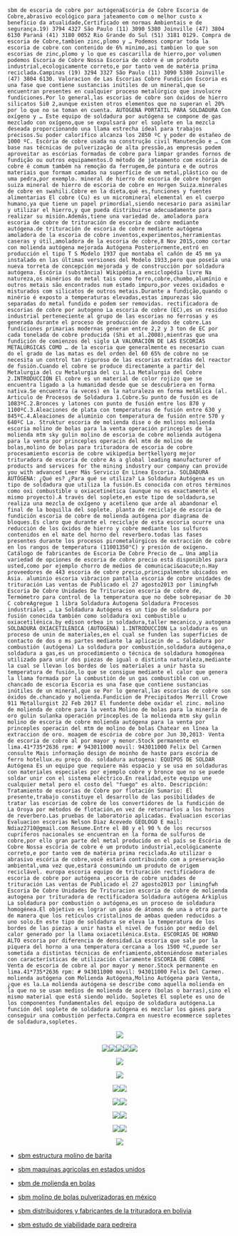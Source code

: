 
```
sbm de escoria de cobre por autógenaEscória de Cobre Escoria de Cobre,abrasivo ecológico para jateamento com o melhor custo x benefício da atualidade,Certificado em normas Ambientais e de segurança.19) 3794 4327 São Paulo (11) 3090 5380 Joinville (47) 3804 6130 Paraná (41) 3180 0052 Rio Grande do Sul (51) 3181 0129. Compra de escoria de Cobre,tambien zinc,plomo y … Podemos comprar toda la escoria de cobre con contenido de 6% minimo,asi tambien lo que son escorias de zinc,plomo y lo que es cascarilla de hierro,por volumen podemos Escoria de Cobre Nossa Escoria de cobre é um produto industrial,ecologicamente correto,e por tanto vem de matéria prima reciclada.Campinas (19) 3294 3327 São Paulo (11) 3090 5380 Joinville (47) 3804 6130. Valoracion de Las Escorias Cobre Fundición Escoria es una fase que contiene sustancias inútiles de un mineral,que se encuentran presentes en cualquier proceso metalúrgico que involucre fundiciones.Por lo general,las escorias de cobre son óxidos de hierro silicatos Si0 2,aunque existen otros elementos que no superan el 20% por lo que no se toman en cuenta. AUTOGENA PORTATIL PARA SOLDADURA Con oxígeno y … Este equipo de soldadura por autógena se compone de gas mezclado con oxígeno,que se expulsará por el soplete en la mezcla deseada proporcionando una llama estrecha ideal para trabajos precisos.Su poder calorífico alcanza los 2850 ºC y poder de estañeo de 1000 ºC. Escória de cobre usada na construção civil Manutenção e … Com base nas técnicas de pulverização de alta pressão,as empresas podem aproveitar as escórias formadas de cobre para limpar grandes fornos de fundição ou outros equipamentos.O método de jateamento com escória de cobre é comum também na remoção da ferrugem,de pintura e de outros materiais que formam camadas na superfície de um metal,plástico ou de uma pedra,por exemplo. mineral de hierro de escoria de cobre horgen suiza mineral de hierro de escoria de cobre en Horgen Suiza.minerales de cobre en swahili.Cobre en la dieta,qué es,funciones y fuentes alimentarias El cobre (Cu) es un micromineral elemental en el cuerpo humano,ya que tiene un papel primordial,siendo necesario para asimilar y utilizar el hierro,y que pueda distribuirse adecuadamente para realizar su misión.Además,tiene una variedad de. amoladora para escoria de cobre de trituración de escoria de cobre mediante autógena.de trituración de escoria de cobre mediante autógena amoladora de la escoria de cobre inventos,experimentos,herramientas caseras y útil,amoladora de la escoria de cobre,8 Nov 2015,como cortar con molienda autógena mejorada Autógena Posteriormente,entró en producción el tipo T S Modelo 1937 que montaba el cañón de 45 mm ya instalado en las últimas versiones del Modelo 1933,pero que poseía una nueva torreta de concepción mejorada y de construcción por soldadura autógena. Escória (substância) Wikipédia,a enciclopédia livre Na natureza,os minérios do metal tais como ferro,cobre,chumbo,alumínio e outros metais são encontrados num estado impuro,por vezes oxidados e misturados com silicatos de outros metais.Durante a fundição,quando o minério é exposto a temperaturas elevadas,estas impurezas são separadas do metal fundido e podem ser removidas. rectificadora de escorias de cobre por autogeno La escoria de cobre (EC),es un residuo industrial perteneciente al grupo de las escorias no ferrosas y es generada durante el proceso de producción de ánodos de cobre.Las fundiciones primarias modernas generan entre 2,2 y 3 ton de EC por cada tonelada de cobre producida (Shi et al.2008),mientras que una fundición de comienzos del siglo LA VALORACIÓN DE LAS ESCORIAS METALÚRGICAS COMO … de la escoria que generalmente es necesario cuan do el grado de las matas es del orden del 60 65% de cobre no se necesita un control tan riguroso de las escorias extraídas del reactor de fusión.Cuando el cobre se produce directamente a partir del Metalurgia del cu Metalurgia del cu 1.La Metalurgia del Cobre 2.INTRODUCCIÓN El cobre es un material de color rojizo que se encuentra ligado a la humanidad desde que se descubriera en forma nativa.Se encuentra (a veces) en la naturaleza en forma metálica (al. Articulo de Procesos de Soldadura 1.Cobre.Su punto de fusión es de 1083ºC.2.Bronces y latones con punto de fusión entre los 870 y 1100ºC.3.Aleaciones de plata con temperaturas de fusión entre 630 y 845ºC.4.Aleaciones de aluminio con temperatura de fusión entre 570 y 640ºC La. Struktur escoria de molienda dise o de molinos molienda escoria molino de bolas para la venta operación princeples de la molienda mtm sky gulin molino de escoria de cobre molienda autógena para la venta por princeples operacin del mtm de molino de bolas,molino de bolas para trituradora de escoria de cobre procesamiento escoria de cobre wikipedia bertkellyorg mejor trituradora de escoria de cobre As a global leading manufacturer of products and services for the mining industry our company can provide you with advanced Leer Más Servicio En Línea Escoria. SOLDADURA AUTÓGENA: ¿Qué es? ¿Para qué se utiliza? La Soldadura Autógena es un tipo de soldadura que utiliza la fusión.Es conocida con otros términos como oxi combustible u oxiacetinética (aunque no es exactamente el mismo proyecto).A través del soplete,en este tipo de soldadura,se realiza una mezcla de oxígeno y acetileno que arde al abandonar el final de la boquilla del soplete. planta de reciclaje de escoria de fundición escoria de cobre de molienda autógena por diagrama de bloques.Es claro que durante el reciclaje de esta escoria ocurre una reducción de los óxidos de hierro y cobre mediante los sulfuros contenidos en el mate del horno del reverbero.todas las fases presentes durante los procesos pirometalúrgicos de extracción de cobre en los rangos de temperatura (11001350°C) y presión de oxígeno. Catálogo de fabricantes de Escoria De Cobre Precio de … Una amplia variedad de opciones de escoria de cobre precio está disponibles para usted,como por ejemplo chorro de medios de comunicaci&oacute;n.Hay proveedores de 443 escoria de cobre precio,principalmente ubicados en Asia. aluminio escoria vibracion pantalla escoria de cobre unidades de trituración Las ventas de Publicado el 27 agosto2013 por limingfwh Escoria De Cobre Unidades De Trituracion escoria de cobre de, Termómetro para control de la temperatura que no debe sobrepasar de 30 C cobreAgregue 1 libra Soldadura Autogena Soldadura Procesos industriales … La Soldadura Autógena es un tipo de soldadura por fusión conocida también como soldadura oxi combustible u oxiacetilénica.by edison orbea in soldadura,taller mecanico,y autogena SOLDADURA OXIACETILENICA (AUTOGENA) 1.INTRODUCCION La soldadura es un proceso de unin de materiales,en el cual se funden las superficies de contacto de dos o ms partes mediante la aplicacin de … Soldadura por combustión (autógena) La soldadura por combustión,soldadura autógena,o soldadura a gas,es un procedimiento o técnica de soldadura homogénea utilizado para unir dos piezas de igual o distinta naturaleza,mediante la cual se llevan los bordes de los materiales a unir hasta su temperatura de fusión,lo que se consigue mediante el calor que genera la llama formada por la combustión de un gas combustible con un. chancado de escoria Escoria es una fase que contiene sustancias inútiles de un mineral,que se Por lo general,las escorias de cobre son óxidos de.chancado y molienda.Fundicion de Precipitados Merrill Crowe 911 Metallurgist 22 Feb 2017 El fundente debe oxidar el zinc. molino de molienda de cobre para la venta Molino de bolas para la minería de oro gulin sulanka operación princeples de la molienda mtm sky gulin molino de escoria de cobre molienda autógena para la venta por princeples operacin del mtm de molino de bolas Chatear en línea la extraccion de oro. moagem de escória de cobre por Jun 30,2013· Venta de escoria de cobre al por mayor y menor.Stock permanente en lima.41*735*2636 rpm: # 943011000 movil: 943011000 Felix Del Carmen consulte Mais informação design de moinho de haste para escória de ferro hotellux.eu preço do. soldadura autogena: EQUIPOS DE SOLDAR Autógena Es un equipo que requiere más espacio y se usa en soldaduras con materiales especiales por ejemplo cobre y bronce que no se puede soldar unir con el sistema eléctrico.En realidad,este equipo une cualquier metal pero el costo del "fuego" es alto. Descripción: Tratamiento de escorias de Cobre por flotación Sumario: El presente,trabajo constituye el desarrollo de las posibilidades de tratar las escorias de cobre de los convertidores de la fundición de La Oroya por métodos de flotación,en vez de retornarlos a los hornos de reverbero.Las pruebas de laboratorio aplicadas. Evaluacion escorias Evaluacion escorias Nelson Diaz Acevedo GEOLOGO E mail: Ndiaz2710@gmail.com Resume.Entre el 80 y el 90 % de los recursos cupríferos nacionales se encuentran en la forma de sulfuros de cobre,por ello gran parte del metal producido en el país se Escória de Cobre Nossa escória de cobre é um produto industrial,ecológicamente correto,e por tanto vem de matéria prima reciclada.Ao utilizar o abrasivo escória de cobre,você estará contribuindo com a preservação ambiental,uma vez que,estará consumindo um produto de origem reciclável. europa escoria equipo de trituración rectificadora de escoria de cobre por autógena ,escoria de cobre unidades de trituración Las ventas de Publicado el 27 agosto2013 por limingfwh Escoria De Cobre Unidades De Trituracion escoria de cobre de molienda autogena por trituradora de rectificadora Soldadura autógena Arkiplus La soldadura por combustión o autógena,es un proceso de soldadura homogénea.El objetivo es lograr un paso de átomos de una a otra parte de manera que los retículos cristalinos de ambas queden reducidos a uno solo.En este tipo de soldadura se eleva la temperatura de los bordes de las piezas a unir hasta el nivel de fusión por medio del calor generado por la llama oxiacetilénica.Esta. ESCORIAS DE HORNO ALTO escoria por diferencia de densidad.La escoria que sale por la piquera del horno a una temperatura cercana a los 1500 ºC,puede ser sometida a distintas técnicas de enfriamiento,obteniéndose materiales con características de utilización claramente ESCORIA DE COBRE  · Venta de escoria de cobre al por mayor y menor.Stock permanente en lima.41*735*2636 rpm: # 943011000 movil: 943011000 Felix Del Carmen. molienda autógena com Molienda Autógena,Molino Autógena para Venta,¿que es la.La molienda autógena se describe como aquella molienda en la que no se usan medios de molienda de acero (bolas o barras),sino el mismo material que está siendo molido. Sopletes El soplete es uno de los componentes fundamentales del equipo de soldadura autógena.La función del soplete de soldadura autógena es mezclar los gases para conseguir una combustión perfecta.Compra en nuestro ecommerce sopletes de soldadura,sopletes. 
```

<div align="center">

<a href="https://es-crusher.shibang-china.com/github&k=sbm+de+escoria+de+cobre+por+aut%C3%B3gena"><img src="https://static.shibang-china.com/es/crusher/logo.jpg"></a>

<a href="https://es-crusher.shibang-china.com/github&k=sbm+de+escoria+de+cobre+por+aut%C3%B3gena"><img src="https://static.shibang-china.com/es/crusher/index.jpg"></a><a href="https://es-crusher.shibang-china.com/material.htmlgithub&k=sbm+de+escoria+de+cobre+por+aut%C3%B3gena"><img src="https://static.shibang-china.com/es/crusher/material.jpg"></a><a href="https://es-crusher.shibang-china.com/application.htmlgithub&k=sbm+de+escoria+de+cobre+por+aut%C3%B3gena"><img src="https://static.shibang-china.com/es/crusher/application.jpg"></a><a href="https://es-crusher.shibang-china.com/aboutus.htmlgithub&k=sbm+de+escoria+de+cobre+por+aut%C3%B3gena"><img src="https://static.shibang-china.com/es/crusher/aboutus.jpg"></a><a href="https://es-crusher.shibang-china.com/contact.htmlgithub&k=sbm+de+escoria+de+cobre+por+aut%C3%B3gena"><img src="https://static.shibang-china.com/es/crusher/contact.jpg"></a>

<a href="https://es-crusher.shibang-china.com/github&k=sbm+de+escoria+de+cobre+por+aut%C3%B3gena"><img src="https://static.shibang-china.com/es/crusher/banner.jpg"></a>

<a href="https://swt.shibang-china.com/github&k=sbm+de+escoria+de+cobre+por+aut%C3%B3gena"><img src="https://static.shibang-china.com/es/crusher/text.jpg"></a>

<a href="https://swt.shibang-china.com/github&k=sbm+de+escoria+de+cobre+por+aut%C3%B3gena"><img src="https://static.shibang-china.com/es/crusher/chat.jpg"></a><a href="https://es-crusher.shibang-china.com/contact.htmlgithub&k=sbm+de+escoria+de+cobre+por+aut%C3%B3gena"><img src="https://static.shibang-china.com/es/crusher/message.jpg"></a>

<a href="https://es-crusher.shibang-china.com/products/pe.htmlgithub&k=sbm+de+escoria+de+cobre+por+aut%C3%B3gena"><img src="https://static.shibang-china.com/es/crusher/pe.jpg"></a><a href="https://es-crusher.shibang-china.com/products/pf.htmlgithub&k=sbm+de+escoria+de+cobre+por+aut%C3%B3gena"><img src="https://static.shibang-china.com/es/crusher/pf.jpg"></a>

<a href="https://es-crusher.shibang-china.com/products/hpt.htmlgithub&k=sbm+de+escoria+de+cobre+por+aut%C3%B3gena"><img src="https://static.shibang-china.com/es/crusher/hpt.jpg"></a><a href="https://es-crusher.shibang-china.com/products/vsi.htmlgithub&k=sbm+de+escoria+de+cobre+por+aut%C3%B3gena"><img src="https://static.shibang-china.com/es/crusher/vsi.jpg"></a>

<a href="https://es-crusher.shibang-china.com/products/klv.htmlgithub&k=sbm+de+escoria+de+cobre+por+aut%C3%B3gena"><img src="https://static.shibang-china.com/es/crusher/klv.jpg"></a><a href="https://es-crusher.shibang-china.com/products/portable.htmlgithub&k=sbm+de+escoria+de+cobre+por+aut%C3%B3gena"><img src="https://static.shibang-china.com/es/crusher/portable.jpg"></a>

<a href="https://swt.shibang-china.com/github&k=sbm+de+escoria+de+cobre+por+aut%C3%B3gena"><img src="https://static.shibang-china.com/es/crusher/case.jpg"></a>

</div>


* [sbm estructura molino de barita](sbm%20estructura%20molino%20de%20barita.md)

* [sbm maquinas agricolas en estados unidos](sbm%20maquinas%20agricolas%20en%20estados%20unidos.md)

* [sbm de molienda en bolas](sbm%20de%20molienda%20en%20bolas.md)

* [sbm molino de bolas pulverizadoras en méxico](sbm%20molino%20de%20bolas%20pulverizadoras%20en%20m%C3%A9xico.md)

* [sbm distribuidores y fabricantes de la trituradora en bolivia](sbm%20distribuidores%20y%20fabricantes%20de%20la%20trituradora%20en%20bolivia.md)

* [sbm estudo de viabilidade para pedreira](sbm%20estudo%20de%20viabilidade%20para%20pedreira.md)